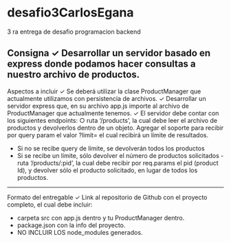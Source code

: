 # desafio3CarlosEgana
3 ra entrega de desafio programacion backend

Consigna
✓ Desarrollar un servidor basado en
express donde podamos hacer
consultas a nuestro archivo de
productos.
----------------------------------------------------
Aspectos a incluir
✓ Se deberá utilizar la clase ProductManager que actualmente
utilizamos con persistencia de archivos.
✓ Desarrollar un servidor express que, en su archivo app.js importe al archivo de
ProductManager que actualmente tenemos.
✓ El servidor debe contar con los siguientes endpoints:
○ ruta ‘/products’, la cual debe leer el archivo de productos y devolverlos
dentro de un objeto. Agregar el soporte para recibir por query
param el valor ?limit= el cual recibirá un límite de resultados.
- Si no se recibe query de límite, se devolverán todos los productos
- Si se recibe un límite, sólo devolver el número de productos solicitados
-ruta ‘/products/:pid’, la cual debe recibir por req.params el pid
(product Id), y devolver sólo el producto solicitado, en lugar de todos los productos.
----------------------------------------------------------------
Formato del entregable
✓ Link al repositorio de Github con el proyecto completo, el cual debe incluir:
- carpeta src con app.js dentro y tu ProductManager dentro.
- package.json con la info del proyecto.
- NO INCLUIR LOS node_modules generados.
